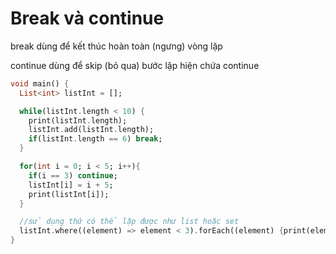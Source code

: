 # Break và continue

break dùng để kết thúc hoàn toàn (ngưng) vòng lặp

continue dùng để skip (bỏ qua) bước lặp hiện chứa continue

```dart
void main() {
  List<int> listInt = [];

  while(listInt.length < 10) {
    print(listInt.length);
    listInt.add(listInt.length);
    if(listInt.length == 6) break;
  }

  for(int i = 0; i < 5; i++){
    if(i == 3) continue;
    listInt[i] = i + 5;
    print(listInt[i]);
  }

  //sử dụng thứ có thể lặp được như list hoặc set
  listInt.where((element) => element < 3).forEach((element) {print(element);});
}
```